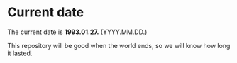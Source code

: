 # Current date

The current date is **1993.01.27.** (YYYY.MM.DD.)

This repository will be good when the world ends, so we will know how long it lasted.